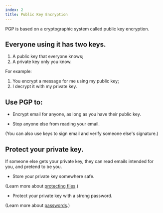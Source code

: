 ```yaml
---
index: 2
title: Public Key Encryption
---
```

PGP is based on a cryptographic system called public key encryption. 

## Everyone using it has two keys.

1.	A public key that everyone knows;
2.	A private key only you know. 

For example: 

1. 	You encrypt a message for me using my public key; 
2. 	I decrypt it with my private key.

## Use PGP to: 

* Encrypt email for anyone, as long as you have their public key.

* Stop anyone else from reading your email.

(You can also use keys to sign email and verify someone else's signature.) 

## Protect your private key. 

If someone else gets your private key, they can read emails intended for you, and pretend to be you.

*	Store your private key somewhere safe.

(Learn more about [protecting files](umbrella://information/protecting-files).)  

*	Protect your private key with a strong password.

(Learn more about [passwords](umbrella://information/passwords).)